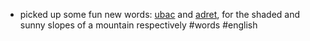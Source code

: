 - picked up some fun new words: [ubac](https://en.wiktionary.org/wiki/ubac) and [adret](https://en.wiktionary.org/wiki/adret#English), for the shaded and sunny slopes of a mountain respectively #words #english